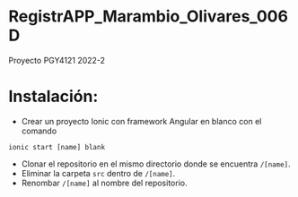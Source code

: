 # RegistrAPP_Marambio_Olivares_006D
Proyecto PGY4121 2022-2

# Instalación:
- Crear un proyecto Ionic con framework Angular en blanco con el comando
```
ionic start [name] blank
```

- Clonar el repositorio en el mismo directorio donde se encuentra `/[name]`.
- Eliminar la carpeta `src` dentro de `/[name]`.
- Renombar `/[name]` al nombre del repositorio.
